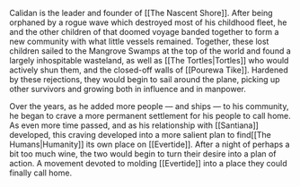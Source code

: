 Calidan is the leader and founder of [[The Nascent Shore]]. After being orphaned by a rogue wave which destroyed most of his childhood fleet, he and the other children of that doomed voyage banded together to form a new community with what little vessels remained. Together, these lost children sailed to the Mangrove Swamps at the top of the world and found a largely inhospitable wasteland, as well as [[The Tortles|Tortles]] who would actively shun them, and the closed-off walls of [[Pourewa Tike]]. Hardened by these rejections, they would begin to sail around the plane, picking up other survivors and growing both in influence and in manpower.

Over the years, as he added more people — and ships — to his community, he began to crave a more permanent settlement for his people to call home. As even more time passed, and as his relationship with [[Santiana]] developed, this craving developed into a more salient plan to find[[The Humans|Humanity]] its own place on [[Evertide]]. After a night of perhaps a bit too much wine, the two would begin to turn their desire into a plan of action. A movement devoted to molding [[Evertide]] into a place they could finally call home.

